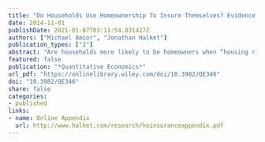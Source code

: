 ```yaml
---
title: "Do Households Use Homeownership To Insure Themselves? Evidence Across U.S. Cities"
date: 2014-11-01
publishDate: 2021-01-07T03:11:54.831427Z
authors: ["Michael Amior", "Jonathan Halket"]
publication_types: ["2"]
abstract: "Are households more likely to be homeowners when “housing risk” is higher? We show that home‐ownership rates and loan‐to‐value (LTV) ratios at the city level are strongly negatively correlated with local house price volatility. However, causal inference is confounded by house price levels, which are systematically correlated with housing risk in an intuitive way: in cities where the land value is larger relative to the local cost of structures, house prices are higher and more volatile. We disentangle the contributions of high price levels from high volatilities by building a life‐cycle model of home‐ownership choices. We find that higher price levels can explain most of the lower home‐ownership. Higher risk in the model leads to slightly lower home‐ownership and LTV ratios in high land value cities. The relationship between LTV and risk is corroborated by LTV's negative correlation with price volatility in the data and highlights the importance of including other means of incomplete insurance in models of home‐ownership."
featured: false
publication: "*Quantitative Economics*"
url_pdf: "https://onlinelibrary.wiley.com/doi/10.3982/QE346"
doi: "10.3982/QE346"
share: false
categories:
- published
links:
- name: Online Appendix
  url: http://www.halket.com/research/hoinsuranceappendix.pdf
---
```

